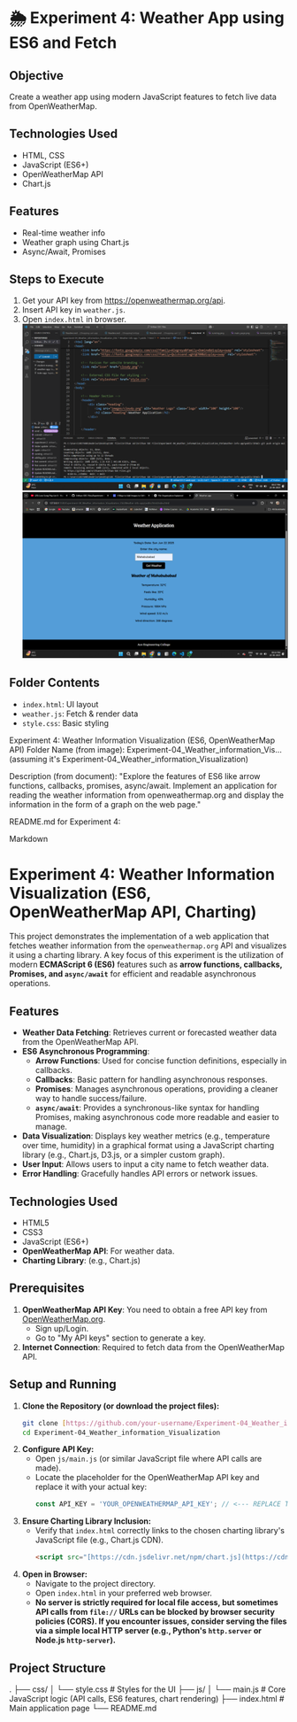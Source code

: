 # 🌦️ Experiment 4: Weather App using ES6 and Fetch

## Objective
Create a weather app using modern JavaScript features to fetch live data from OpenWeatherMap.

## Technologies Used
- HTML, CSS
- JavaScript (ES6+)
- OpenWeatherMap API
- Chart.js

## Features
- Real-time weather info
- Weather graph using Chart.js
- Async/Await, Promises

## Steps to Execute
1. Get your API key from https://openweathermap.org/api.
2. Insert API key in `weather.js`.
3. Open `index.html` in browser.
![alt text](images/running.png)
![alt text](images/output.png)
## Folder Contents
- `index.html`: UI layout
- `weather.js`: Fetch & render data
- `style.css`: Basic styling


Experiment 4: Weather Information Visualization (ES6, OpenWeatherMap API)
Folder Name (from image): Experiment-04_Weather_information_Vis... (assuming it's Experiment-04_Weather_information_Visualization)

Description (from document): "Explore the features of ES6 like arrow functions, callbacks, promises, async/await. Implement an application for reading the weather information from openweathermap.org and display the information in the form of a graph on the web page."

README.md for Experiment 4:

Markdown

# Experiment 4: Weather Information Visualization (ES6, OpenWeatherMap API, Charting)

This project demonstrates the implementation of a web application that fetches weather information from the `openweathermap.org` API and visualizes it using a charting library. A key focus of this experiment is the utilization of modern **ECMAScript 6 (ES6)** features such as **arrow functions, callbacks, Promises, and `async/await`** for efficient and readable asynchronous operations.

## Features

* **Weather Data Fetching**: Retrieves current or forecasted weather data from the OpenWeatherMap API.
* **ES6 Asynchronous Programming**:
    * **Arrow Functions**: Used for concise function definitions, especially in callbacks.
    * **Callbacks**: Basic pattern for handling asynchronous responses.
    * **Promises**: Manages asynchronous operations, providing a cleaner way to handle success/failure.
    * **`async/await`**: Provides a synchronous-like syntax for handling Promises, making asynchronous code more readable and easier to manage.
* **Data Visualization**: Displays key weather metrics (e.g., temperature over time, humidity) in a graphical format using a JavaScript charting library (e.g., Chart.js, D3.js, or a simpler custom graph).
* **User Input**: Allows users to input a city name to fetch weather data.
* **Error Handling**: Gracefully handles API errors or network issues.

## Technologies Used

* HTML5
* CSS3
* JavaScript (ES6+)
* **OpenWeatherMap API**: For weather data.
* **Charting Library**: (e.g., Chart.js)

## Prerequisites

1.  **OpenWeatherMap API Key**: You need to obtain a free API key from [OpenWeatherMap.org](https://openweathermap.org/api).
    * Sign up/Login.
    * Go to "My API keys" section to generate a key.
2.  **Internet Connection**: Required to fetch data from the OpenWeatherMap API.

## Setup and Running

1.  **Clone the Repository (or download the project files):**
    ```bash
    git clone [https://github.com/your-username/Experiment-04_Weather_information_Visualization.git](https://github.com/your-username/Experiment-04_Weather_information_Visualization.git)
    cd Experiment-04_Weather_information_Visualization
    ```
2.  **Configure API Key:**
    * Open `js/main.js` (or similar JavaScript file where API calls are made).
    * Locate the placeholder for the OpenWeatherMap API key and replace it with your actual key:
        ```javascript
        const API_KEY = 'YOUR_OPENWEATHERMAP_API_KEY'; // <--- REPLACE THIS
        ```
3.  **Ensure Charting Library Inclusion:**
    * Verify that `index.html` correctly links to the chosen charting library's JavaScript file (e.g., Chart.js CDN).
        ```html
        <script src="[https://cdn.jsdelivr.net/npm/chart.js](https://cdn.jsdelivr.net/npm/chart.js)"></script>
        ```
4.  **Open in Browser:**
    * Navigate to the project directory.
    * Open `index.html` in your preferred web browser.
    * **No server is strictly required for local file access, but sometimes API calls from `file://` URLs can be blocked by browser security policies (CORS). If you encounter issues, consider serving the files via a simple local HTTP server (e.g., Python's `http.server` or Node.js `http-server`).**

## Project Structure

.
├── css/
│   └── style.css               # Styles for the UI
├── js/
│   └── main.js                 # Core JavaScript logic (API calls, ES6 features, chart rendering)
├── index.html                  # Main application page
└── README.md